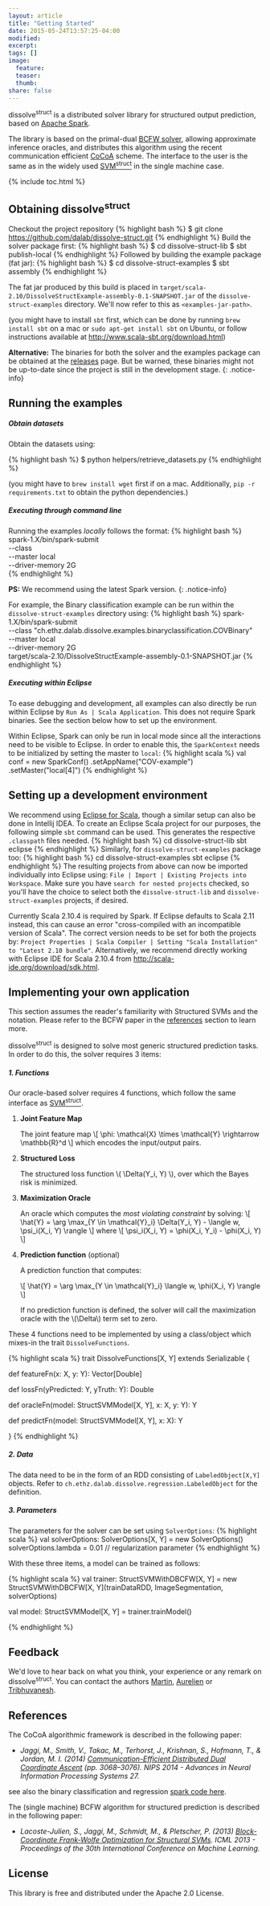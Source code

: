 ```yaml
---
layout: article
title: "Getting Started"
date: 2015-05-24T13:57:25-04:00
modified:
excerpt:
tags: []
image:
  feature:
  teaser:
  thumb:
share: false
---
```


dissolve<sup>struct</sup> is a distributed solver library for structured output prediction, based on [Apache Spark](http://spark.apache.org).

The library is based on the primal-dual [BCFW solver](http://jmlr.org/proceedings/papers/v28/lacoste-julien13), allowing approximate inference oracles, and distributes this algorithm using the recent communication efficient [CoCoA](http://papers.nips.cc/paper/5599-communication-efficient-distributed-dual-coordinate-ascent) scheme.
The interface to the user is the same as in the widely used [SVM<sup>struct</sup>](http://www.cs.cornell.edu/people/tj/svm_light/svm_struct.html) in the single machine case.


{% include toc.html %}


## Obtaining dissolve<sup>struct</sup>
Checkout the project repository
{% highlight bash %}
$ git clone https://github.com/dalab/dissolve-struct.git
{% endhighlight %}
Build the solver package first:
{% highlight bash %}
$ cd dissolve-struct-lib
$ sbt publish-local
{% endhighlight %}
Followed by building the example package (fat jar):
{% highlight bash %}
$ cd dissolve-struct-examples
$ sbt assembly
{% endhighlight %}

The fat jar produced by this build is placed in
`target/scala-2.10/DissolveStructExample-assembly-0.1-SNAPSHOT.jar` of the
`dissolve-struct-examples` directory.
We'll now refer to this as `<examples-jar-path>`.

(you might have to install `sbt` first, which can be done by running `brew install sbt` on a mac or `sudo apt-get install sbt` on Ubuntu, or follow instructions available at http://www.scala-sbt.org/download.html)

**Alternative:** The binaries for both the solver and the examples package can be obtained at the [releases](https://github.com/dalab/dissolve-struct/releases) page.
But be warned, these binaries might not be up-to-date since the project is still in the development stage.
{: .notice-info}


## Running the examples

##### Obtain datasets
Obtain the datasets using:

{% highlight bash %}
$ python helpers/retrieve_datasets.py
{% endhighlight %}

(you might have to `brew install wget` first if on a mac. Additionally, `pip -r requirements.txt` to obtain the python dependencies.)

##### Executing through command line

Running the examples _locally_ follows the format:
{% highlight bash %}
spark-1.X/bin/spark-submit \
	--class <class> \
	--master local \
	--driver-memory 2G \
	<examples-jar-path>
	<optional-arguments>
{% endhighlight %}

**PS:**  We recommend using the latest Spark version.
{: .notice-info}

For example, the Binary classification example can be run within the `dissolve-struct-examples` directory using:
{% highlight bash %}
spark-1.X/bin/spark-submit \
	--class "ch.ethz.dalab.dissolve.examples.binaryclassification.COVBinary" \
	--master local \
	--driver-memory 2G \
	target/scala-2.10/DissolveStructExample-assembly-0.1-SNAPSHOT.jar
{% endhighlight %}



##### Executing within Eclipse

To ease debugging and development, all examples can also directly be run within Eclipse by `Run As | Scala Application`. This does not require Spark binaries. See the section below how to set up the environment.

Within Eclipse, Spark can only be run in local mode since all the interactions need to be visible to Eclipse.
In order to enable this, the `SparkContext` needs to be initialized by setting the master to `local`:
{% highlight scala %}
val conf = new SparkConf()
	       .setAppName("COV-example")
	       .setMaster("local[4]")
{% endhighlight %}

## Setting up a development environment

We recommend using [Eclipse for Scala](http://scala-ide.org/download/sdk.html), though a similar setup can also be done in Intellij IDEA.
To create an Eclipse Scala project for our purposes, the following simple `sbt` command can be used. This generates the respective `.classpath` files needed.
{% highlight bash %}
cd dissolve-struct-lib
sbt eclipse
{% endhighlight %}
Similarly, for `dissolve-struct-examples` package too:
{% highlight bash %}
cd dissolve-struct-examples
sbt eclipse
{% endhighlight %}
The resulting projects from above can now be imported individually into Eclipse using: `File | Import | Existing Projects into Workspace`. Make sure you have `search for nested projects` checked, so you'll have the choice to select both the `dissolve-struct-lib` and `dissolve-struct-examples` projects, if desired.

Currently Scala 2.10.4 is required by Spark. If Eclipse defaults to Scala 2.11 instead, this can cause an error "cross-compiled with an incompatible version of Scala".
The correct version needs to be set for both the projects by:
`Project Properties | Scala Compiler | Setting "Scala Installation" to "Latest 2.10 bundle"`.
Alternatively, we recommend directly working with Eclipse IDE for Scala 2.10.4 from <http://scala-ide.org/download/sdk.html>.

## Implementing your own application


This section assumes the reader's familiarity with Structured SVMs and the notation.
Please refer to the BCFW paper in the [references](#references) section to learn more.

dissolve<sup>struct</sup> is designed to solve most generic structured prediction
tasks.
In order to do this, the solver requires 3 items:

##### 1. Functions
Our oracle-based solver requires 4 functions, which follow the same interface as
[SVM<sup>struct</sup>](http://www.cs.cornell.edu/people/tj/svm_light/svm_struct.html).

1. **Joint Feature Map**

   The joint feature map
   \\[ \phi: \mathcal{X} \times \mathcal{Y} \rightarrow \mathbb{R}^d \\]
   which encodes the input/output pairs.

2. **Structured Loss**

	The structured loss function \\( \Delta(Y_i, Y) \\), over which the Bayes risk is minimized.

3. **Maximization Oracle**

   An oracle which computes the _most violating constraint_ by solving:
	\\[ \hat{Y} = \arg \max_{Y \in \mathcal{Y}_i} \Delta(Y_i, Y) - \langle w, \psi_i(X_i, Y) \rangle \\]
  where
  \\[ \psi_i(X_i, Y) = \phi(X_i, Y_i) - \phi(X_i, Y) \\]

4. **Prediction function** (optional)

   A prediction function that computes:

	\\[ \hat{Y} = \arg \max_{Y \in \mathcal{Y}_i} \langle w, \phi(X_i, Y) \rangle \\]

	If no prediction function is defined, the solver will call the maximization oracle with the \\(\Delta\\) term set to zero.

These 4 functions need to be implemented by using a class/object which mixes-in the trait `DissolveFunctions`.

{% highlight scala %}
trait DissolveFunctions[X, Y] extends Serializable {

  def featureFn(x: X, y: Y): Vector[Double]

  def lossFn(yPredicted: Y, yTruth: Y): Double

  def oracleFn(model: StructSVMModel[X, Y], x: X, y: Y): Y

  def predictFn(model: StructSVMModel[X, Y], x: X): Y

}
{% endhighlight %}

##### 2. Data

The data need to be in the form of an RDD consisting of `LabeledObject[X,Y]` objects.
Refer to `ch.ethz.dalab.dissolve.regression.LabeledObject` for the definition.

##### 3. Parameters

The parameters for the solver can be set using `SolverOptions`:
{% highlight scala %}
val solverOptions: SolverOptions[X, Y] = new SolverOptions()
solverOptions.lambda = 0.01    // regularization parameter
{% endhighlight %}


With these three items, a model can be trained as follows:

{% highlight scala %}
val trainer: StructSVMWithDBCFW[X, Y] =
	new StructSVMWithDBCFW[X, Y](trainDataRDD,
				ImageSegmentation,
				solverOptions)

val model: StructSVMModel[X, Y] = trainer.trainModel()

{% endhighlight %}


## Feedback

We'd love to hear back on what you think, your experience or any remark
on dissolve<sup>struct</sup>.
You can contact the authors [Martin](http://people.inf.ethz.ch/jaggim/), [Aurelien](http://people.inf.ethz.ch/alucchi/) or [Tribhuvanesh](http://tribhuvanesh.github.io/).


## References
The CoCoA algorithmic framework is described in the following paper:

 * _Jaggi, M., Smith, V., Takac, M., Terhorst, J., Krishnan, S., Hofmann, T., & Jordan, M. I. (2014) [Communication-Efficient Distributed Dual Coordinate Ascent](http://papers.nips.cc/paper/5599-communication-efficient-distributed-dual-coordinate-ascent) (pp. 3068–3076). NIPS 2014 - Advances in Neural Information Processing Systems 27._

  see also the binary classification and regression [spark code here](https://github.com/gingsmith/cocoa).

The (single machine) BCFW algorithm for structured prediction is described in the following paper:

 * _Lacoste-Julien, S., Jaggi, M., Schmidt, M., & Pletscher, P. (2013) [Block-Coordinate Frank-Wolfe Optimization for Structural SVMs](http://jmlr.org/proceedings/papers/v28/lacoste-julien13). ICML 2013 - Proceedings of the 30th International Conference on Machine Learning._

## License

This library is free and distributed under the Apache 2.0 License.
